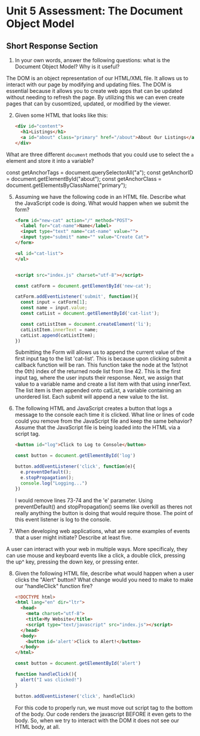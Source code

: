 # Unit 5 Assessment: The Document Object Model 
## Short Response Section 

1. In your own words, answer the following questions: what is the Document Object Model? Why is it useful?

  The DOM is an object representation of our HTML/XML file. It allows us to interact with our page by modifying and updating files.
  The DOM is essential because it allows you to create web apps that can be updated without needing to refresh the page. By utilizing 
  this we can even create pages that can by cusomtized, updated, or modified by the viewer.
  
2. Given some HTML that looks like this:

      ```html
      <div id="content">
        <h1>Listings</h1>
        <a id="about" class="primary" href="/about">About Our Listings</a>
      </div>
      ```

What are three different `document` methods that you could use to select the `a` element and store it into a variable?

  const getAnchorTags = document.querySelectorAll("a");
  const getAnchorID = document.getElementById("about");
  const getAnchorClass = document.getElementsByClassName("primary");

5. Assuming we have the following code in an HTML file. Describe what the JavaScript code is doing. What would happen when we submit the form?

      ```html
      <form id="new-cat" action="/" method="POST">
        <label for="cat-name">Name</label>
        <input type="text" name="cat-name" value="">
        <input type="submit" name="" value="Create Cat">
      </form>

      <ul id="cat-list">
      </ul>


      <script src="index.js" charset="utf-8"></script>
      ```

      ```js
      const catForm = document.getElementById('new-cat');

      catForm.addEventListener('submit', function(){
        const input = catForm[1];
        const name = input.value;
        const catList = document.getElementById('cat-list');

        const catListItem = document.createElement('li');
        catListItem.innerText = name;
        catList.append(catListItem);
      })
      ```
      
      Submitting the Form will allows us to append the current value of the first input tag to the list 'cat-list'. This is because upon
      clicking submit a callback function will be ran. This function take the node at the 1st(not the 0th) index of the returned node list from line 42.
      This is the first input tag, where the user inputs their response. Next, we assign that value to a variable name and create a list item 
      with that using innerText. The list item is then appended onto catList, a variable containing an unordered list. Each submit will append a new value to the list.
      
      

6. The following HTML and JavaScript creates a button that logs a message to the console each time it is clicked. What line or lines of code could you remove from the JavaScript file and keep the same behavior? Assume that the JavaScript file is being loaded into the HTML via a script tag.

      ```html
      <button id="log">Click to Log to Console</button>

      ```

      ```js
      const button = document.getElementById('log')

      button.addEventListener('click', function(e){
        e.preventDefault();
        e.stopPropagation();
        console.log("Logging...")
      })
      ```
      
      I would remove lines 73-74 and the 'e' parameter. Using preventDefault() and stopPropagation() seems like overkill as theres not 
      really anything the button is doing that would require those. The point of this event listener is log to the console.

7. When developing web applications, what are some examples of events that a user might initiate? Describe at least five.

  A user can interact with your web in multiple ways. More specificaly, they can use mouse and keyboard events like a click, a double 
  click, pressing the up^ key, pressing the down key, or pressing enter.

8. Given the following HTML file, describe what would happen when a user clicks the "Alert" button? What change would you need to make to make our "handleClick" function fire?

      ```html
      <!DOCTYPE html>
      <html lang="en" dir="ltr">
        <head>
          <meta charset="utf-8">
          <title>My Website</title>
          <script type="text/javascript" src="index.js"></script>
        </head>
        <body>
          <button id='alert'>Click to Alert!</button>
        </body>
      </html>
      ```

      ```javascript
      const button = document.getElementById('alert')

      function handleClick(){
        alert("I was clicked!")
      }

      button.addEventListener('click', handleClick)
      ```

    For this code to properly run, we must move out script tag to the bottom of the body. Our code renders the javascript BEFORE it even
    gets to the body. So, when we try to interact with the DOM it does not see our HTML body, at all.